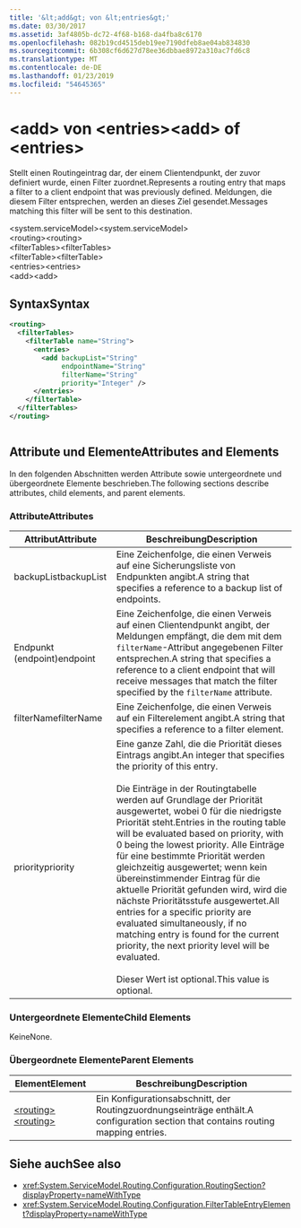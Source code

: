 ```yaml
---
title: '&lt;add&gt; von &lt;entries&gt;'
ms.date: 03/30/2017
ms.assetid: 3af4805b-dc72-4f68-b168-da4fba8c6170
ms.openlocfilehash: 082b19cd4515deb19ee7190dfeb8ae04ab834830
ms.sourcegitcommit: 6b308cf6d627d78ee36dbbae8972a310ac7fd6c8
ms.translationtype: MT
ms.contentlocale: de-DE
ms.lasthandoff: 01/23/2019
ms.locfileid: "54645365"
---
```

# <a name="ltaddgt-of-ltentriesgt"></a><span data-ttu-id="af98f-102">&lt;add&gt; von &lt;entries&gt;</span><span class="sxs-lookup"><span data-stu-id="af98f-102">&lt;add&gt; of &lt;entries&gt;</span></span>
<span data-ttu-id="af98f-103">Stellt einen Routingeintrag dar, der einem Clientendpunkt, der zuvor definiert wurde, einen Filter zuordnet.</span><span class="sxs-lookup"><span data-stu-id="af98f-103">Represents a routing entry that maps a filter to a client endpoint that was previously defined.</span></span> <span data-ttu-id="af98f-104">Meldungen, die diesem Filter entsprechen, werden an dieses Ziel gesendet.</span><span class="sxs-lookup"><span data-stu-id="af98f-104">Messages matching this filter will be sent to this destination.</span></span>  
  
 <span data-ttu-id="af98f-105">\<system.serviceModel></span><span class="sxs-lookup"><span data-stu-id="af98f-105">\<system.serviceModel></span></span>  
<span data-ttu-id="af98f-106">\<routing></span><span class="sxs-lookup"><span data-stu-id="af98f-106">\<routing></span></span>  
<span data-ttu-id="af98f-107">\<filterTables></span><span class="sxs-lookup"><span data-stu-id="af98f-107">\<filterTables></span></span>  
<span data-ttu-id="af98f-108">\<filterTable></span><span class="sxs-lookup"><span data-stu-id="af98f-108">\<filterTable></span></span>  
<span data-ttu-id="af98f-109">\<entries></span><span class="sxs-lookup"><span data-stu-id="af98f-109">\<entries></span></span>  
<span data-ttu-id="af98f-110">\<add></span><span class="sxs-lookup"><span data-stu-id="af98f-110">\<add></span></span>  
  
## <a name="syntax"></a><span data-ttu-id="af98f-111">Syntax</span><span class="sxs-lookup"><span data-stu-id="af98f-111">Syntax</span></span>  
  
```xml  
<routing>
  <filterTables>
    <filterTable name="String">
      <entries>
        <add backupList="String"
             endpointName="String"
             filterName="String"
             priority="Integer" />
      </entries>
    </filterTable>
  </filterTables>
</routing>
```  
  
```csharp  
```  
  
## <a name="attributes-and-elements"></a><span data-ttu-id="af98f-112">Attribute und Elemente</span><span class="sxs-lookup"><span data-stu-id="af98f-112">Attributes and Elements</span></span>  
 <span data-ttu-id="af98f-113">In den folgenden Abschnitten werden Attribute sowie untergeordnete und übergeordnete Elemente beschrieben.</span><span class="sxs-lookup"><span data-stu-id="af98f-113">The following sections describe attributes, child elements, and parent elements.</span></span>  
  
### <a name="attributes"></a><span data-ttu-id="af98f-114">Attribute</span><span class="sxs-lookup"><span data-stu-id="af98f-114">Attributes</span></span>  
  
|<span data-ttu-id="af98f-115">Attribut</span><span class="sxs-lookup"><span data-stu-id="af98f-115">Attribute</span></span>|<span data-ttu-id="af98f-116">Beschreibung</span><span class="sxs-lookup"><span data-stu-id="af98f-116">Description</span></span>|  
|---------------|-----------------|  
|<span data-ttu-id="af98f-117">backupList</span><span class="sxs-lookup"><span data-stu-id="af98f-117">backupList</span></span>|<span data-ttu-id="af98f-118">Eine Zeichenfolge, die einen Verweis auf eine Sicherungsliste von Endpunkten angibt.</span><span class="sxs-lookup"><span data-stu-id="af98f-118">A string that specifies a reference to a backup list of endpoints.</span></span>|  
|<span data-ttu-id="af98f-119">Endpunkt (endpoint)</span><span class="sxs-lookup"><span data-stu-id="af98f-119">endpoint</span></span>|<span data-ttu-id="af98f-120">Eine Zeichenfolge, die einen Verweis auf einen Clientendpunkt angibt, der Meldungen empfängt, die dem mit dem `filterName`-Attribut angegebenen Filter entsprechen.</span><span class="sxs-lookup"><span data-stu-id="af98f-120">A string that specifies a reference to a client endpoint that will receive messages that match the filter specified by the `filterName` attribute.</span></span>|  
|<span data-ttu-id="af98f-121">filterName</span><span class="sxs-lookup"><span data-stu-id="af98f-121">filterName</span></span>|<span data-ttu-id="af98f-122">Eine Zeichenfolge, die einen Verweis auf ein Filterelement angibt.</span><span class="sxs-lookup"><span data-stu-id="af98f-122">A string that specifies a reference to a filter element.</span></span>|  
|<span data-ttu-id="af98f-123">priority</span><span class="sxs-lookup"><span data-stu-id="af98f-123">priority</span></span>|<span data-ttu-id="af98f-124">Eine ganze Zahl, die die Priorität dieses Eintrags angibt.</span><span class="sxs-lookup"><span data-stu-id="af98f-124">An integer that specifies the priority of this entry.</span></span><br /><br /> <span data-ttu-id="af98f-125">Die Einträge in der Routingtabelle werden auf Grundlage der Priorität ausgewertet, wobei 0 für die niedrigste Priorität steht.</span><span class="sxs-lookup"><span data-stu-id="af98f-125">Entries in the routing table will be evaluated based on priority, with 0 being the lowest priority.</span></span> <span data-ttu-id="af98f-126">Alle Einträge für eine bestimmte Priorität werden gleichzeitig ausgewertet; wenn kein übereinstimmender Eintrag für die aktuelle Priorität gefunden wird, wird die nächste Prioritätsstufe ausgewertet.</span><span class="sxs-lookup"><span data-stu-id="af98f-126">All entries for a specific priority are evaluated simultaneously, if no matching entry is found for the current priority, the next priority level will be evaluated.</span></span><br /><br /> <span data-ttu-id="af98f-127">Dieser Wert ist optional.</span><span class="sxs-lookup"><span data-stu-id="af98f-127">This value is optional.</span></span>|  
  
### <a name="child-elements"></a><span data-ttu-id="af98f-128">Untergeordnete Elemente</span><span class="sxs-lookup"><span data-stu-id="af98f-128">Child Elements</span></span>  
 <span data-ttu-id="af98f-129">Keine</span><span class="sxs-lookup"><span data-stu-id="af98f-129">None.</span></span>  
  
### <a name="parent-elements"></a><span data-ttu-id="af98f-130">Übergeordnete Elemente</span><span class="sxs-lookup"><span data-stu-id="af98f-130">Parent Elements</span></span>  
  
|<span data-ttu-id="af98f-131">Element</span><span class="sxs-lookup"><span data-stu-id="af98f-131">Element</span></span>|<span data-ttu-id="af98f-132">Beschreibung</span><span class="sxs-lookup"><span data-stu-id="af98f-132">Description</span></span>|  
|-------------|-----------------|  
|[<span data-ttu-id="af98f-133">\<routing></span><span class="sxs-lookup"><span data-stu-id="af98f-133">\<routing></span></span>](../../../../../docs/framework/configure-apps/file-schema/wcf/routing.md)|<span data-ttu-id="af98f-134">Ein Konfigurationsabschnitt, der Routingzuordnungseinträge enthält.</span><span class="sxs-lookup"><span data-stu-id="af98f-134">A configuration section that contains routing mapping entries.</span></span>|  
  
## <a name="see-also"></a><span data-ttu-id="af98f-135">Siehe auch</span><span class="sxs-lookup"><span data-stu-id="af98f-135">See also</span></span>
- <xref:System.ServiceModel.Routing.Configuration.RoutingSection?displayProperty=nameWithType>
- <xref:System.ServiceModel.Routing.Configuration.FilterTableEntryElement?displayProperty=nameWithType>
